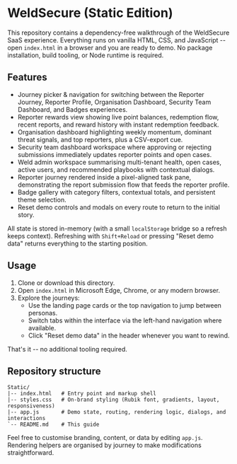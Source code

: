 # WeldSecure (Static Edition)

This repository contains a dependency-free walkthrough of the WeldSecure SaaS experience. Everything runs on vanilla HTML, CSS, and JavaScript -- open `index.html` in a browser and you are ready to demo. No package installation, build tooling, or Node runtime is required.

## Features
- Journey picker & navigation for switching between the Reporter Journey, Reporter Profile, Organisation Dashboard, Security Team Dashboard, and Badges experiences.
- Reporter rewards view showing live point balances, redemption flow, recent reports, and reward history with instant redemption feedback.
- Organisation dashboard highlighting weekly momentum, dominant threat signals, and top reporters, plus a CSV-export cue.
- Security team dashboard workspace where approving or rejecting submissions immediately updates reporter points and open cases.
- Weld admin workspace summarising multi-tenant health, open cases, active users, and recommended playbooks with contextual dialogs.
- Reporter journey rendered inside a pixel-aligned task pane, demonstrating the report submission flow that feeds the reporter profile.
- Badge gallery with category filters, contextual totals, and persistent theme selection.
- Reset demo controls and modals on every route to return to the initial story.

All state is stored in-memory (with a small `localStorage` bridge so a refresh keeps context). Refreshing with `Shift+Reload` or pressing "Reset demo data" returns everything to the starting position.

## Usage
1. Clone or download this directory.
2. Open `index.html` in Microsoft Edge, Chrome, or any modern browser.
3. Explore the journeys:
   - Use the landing page cards or the top navigation to jump between personas.
   - Switch tabs within the interface via the left-hand navigation where available.
   - Click "Reset demo data" in the header whenever you want to rewind.

That's it -- no additional tooling required.

## Repository structure
```
Static/
|-- index.html   # Entry point and markup shell
|-- styles.css   # On-brand styling (Rubik font, gradients, layout, responsiveness)
|-- app.js       # Demo state, routing, rendering logic, dialogs, and interactions
`-- README.md    # This guide
```

Feel free to customise branding, content, or data by editing `app.js`. Rendering helpers are organised by journey to make modifications straightforward.
